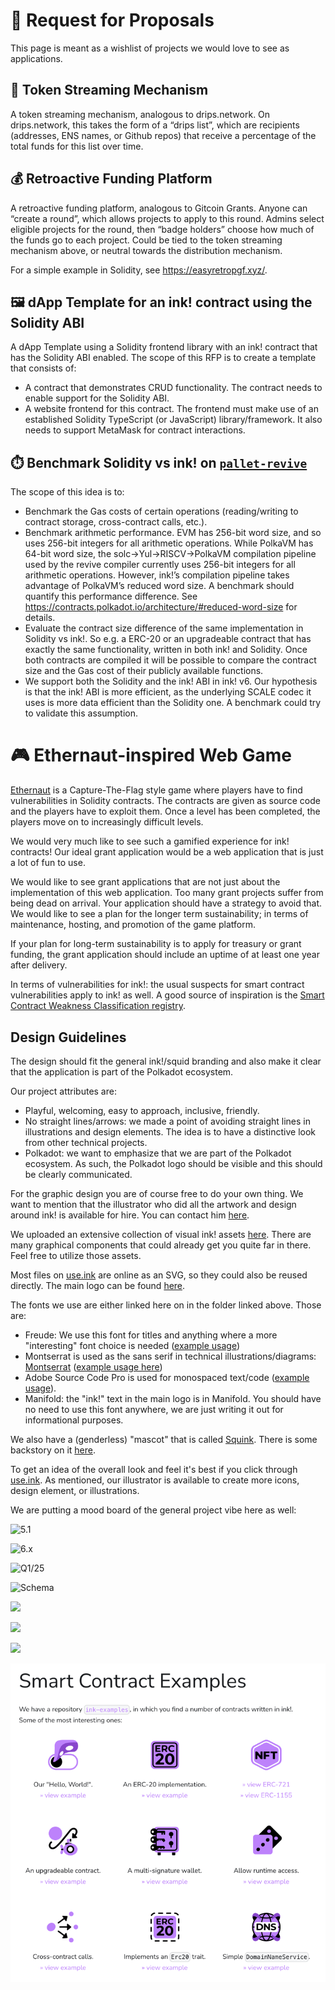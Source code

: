# 📣 Request for Proposals

This page is meant as a wishlist of projects we would love to see
as applications.

## 💸 Token Streaming Mechanism

A token streaming mechanism, analogous to drips.network. On drips.network, this takes the form of a “drips list”, which are recipients (addresses, ENS names, or Github repos) that receive a percentage of the total funds for this list over time.

## 💰 Retroactive Funding Platform

A retroactive funding platform, analogous to Gitcoin Grants. Anyone can “create a round”, which allows projects to apply to this round. Admins select eligible projects for the round, then “badge holders” choose how much of the funds go to each project. Could be tied to the token streaming mechanism above, or neutral towards the distribution mechanism. 

For a simple example in Solidity, see https://easyretropgf.xyz/.

## 🖼️ dApp Template for an ink! contract using the Solidity ABI

A dApp Template using a Solidity frontend library with an ink! contract that has the Solidity ABI enabled. The scope of this RFP is to create a template that consists of:

- A contract that demonstrates CRUD functionality. The contract needs to enable support for the Solidity ABI.
- A website frontend for this contract. The frontend must make use of an established Solidity TypeScript (or JavaScript) library/framework. It also needs to support MetaMask for contract interactions.

## ⏱️ Benchmark Solidity vs ink! on [`pallet-revive`](https://github.com/paritytech/polkadot-sdk/tree/master/substrate/frame/revive)

The scope of this idea is to:

- Benchmark the Gas costs of certain operations (reading/writing to contract storage, cross-contract calls, etc.).
- Benchmark arithmetic performance. EVM has 256-bit word size, and so uses 256-bit integers for all arithmetic operations. While PolkaVM has 64-bit word size, the solc→Yul→RISCV→PolkaVM compilation pipeline used by the revive compiler currently uses 256-bit integers for all arithmetic operations. However, ink!’s compilation pipeline takes advantage of PolkaVM’s reduced word size. A benchmark should quantify this performance difference. See https://contracts.polkadot.io/architecture/#reduced-word-size for details.
- Evaluate the contract size difference of the same implementation in Solidity vs ink!. So e.g. a ERC-20 or an upgradeable contract that has exactly the same functionality, written in both ink! and Solidity. Once both contracts are compiled it will be possible to compare the contract size and the Gas cost of their publicly available functions.
- We support both the Solidity and the ink! ABI in ink! v6. Our hypothesis is that the ink! ABI is more efficient, as the underlying SCALE codec it uses is more data efficient than the Solidity one. A benchmark could try to validate this assumption.

# 🎮 Ethernaut-inspired Web Game

[Ethernaut](https://ethernaut.openzeppelin.com/) is a Capture-The-Flag style 
game where players have to find vulnerabilities in Solidity contracts.
The contracts are given as source code and the players have to exploit them.
Once a level has been completed, the players move on to increasingly difficult 
levels.

We would very much like to see such a gamified experience for ink! contracts!
Our ideal grant application would be a web application that is just a lot of
fun to use.

We would like to see grant applications that are not just about the implementation
of this web application. Too many grant projects suffer from being dead on arrival.
Your application should have a strategy to avoid that. We would like to see a plan
for the longer term sustainability; in terms of maintenance, hosting, and promotion
of the game platform.

If your plan for long-term sustainability is to apply for treasury or grant funding,
the grant application should include an uptime of at least one year after delivery.

In terms of vulnerabilities for ink!: the usual suspects for smart contract
vulnerabilities apply to ink! as well. A good source of inspiration is the 
[Smart Contract Weakness Classification registry](https://swcregistry.io/).

## Design Guidelines

The design should fit the general ink!/squid branding and also make it 
clear that the application is part of the Polkadot ecosystem.

Our project attributes are:

* Playful, welcoming, easy to approach, inclusive, friendly.
* No straight lines/arrows: we made a point of avoiding straight
  lines in illustrations and design elements. The idea is to
  have a distinctive look from other technical projects.
* Polkadot: we want to emphasize that we are part of the Polkadot ecosystem.
  As such, the Polkadot logo should be visible and this should be clearly
  communicated.

For the graphic design you are of course free to do your own thing.
We want to mention that the illustrator who did all the artwork and design around
ink! is available for hire. You can contact him [here](https://dribbble.com/dmitrymoi).

We uploaded an extensive collection of visual ink! assets [here](https://drive.google.com/file/d/1Y4MAXwP0Fp_VvpgFpC5tYOdDZFkAbaK5/view?usp=sharing).
There are many graphical components that could already get you quite far in there.
Feel free to utilize those assets.

Most files on [use.ink](https://use.ink/) are online as an SVG, so they could also be reused directly.
The main logo can be found [here](https://use.ink/6.x/brand-assets/ink).

The fonts we use are either linked here on in the folder linked above.
Those are:

* Freude: We use this font for titles and anything where a more "interesting" font choice is needed ([example usage](https://use.ink/6.x/current-state))
* Montserrat is used as the sans serif in technical illustrations/diagrams: [Montserrat](https://fonts.google.com/specimen/Montserrat) ([example usage here](https://use.ink/img/kv.svg))
* Adobe Source Code Pro is used for monospaced text/code ([example usage](https://use.ink/assets/images/ink-substrate-e79085d5e963e7efd3ce90f17a711ba1.png)).
* Manifold: the "ink!" text in the main logo is in Manifold. You should have no need to use this font anywhere, we are just writing it out for informational purposes.

We also have a (genderless) "mascot" that is called [Squink](https://use.ink/6.x/brand-assets/ink/).
There is some backstory on it [here](https://use.ink/6.x/faq#who-is-squink).

To get an idea of the overall look and feel it's best if you click
through [use.ink](https://use.ink/).
As mentioned, our illustrator is available to create more icons, design element,
or illustrations.

We are putting a mood board of the general project vibe here as well:

![5.1](https://use.ink/img/title/ink!-5.1.svg)

![6.x](https://use.ink/img/title/ink!-6.0.svg)

![Q1/25](https://use.ink/img/title/q1-25.svg)

![Schema](https://use.ink/assets/images/ink-substrate-e79085d5e963e7efd3ce90f17a711ba1.png)

![](https://use.ink/assets/images/rpc-ccec58e60565046371859aaacd6475bd.svg)

![](https://use.ink/img/test-smart-contract-with-chain-snapshot.svg)

![](https://use.ink/img/storage-layout.svg)

![Icons](.images/bounty001-icons.png)
